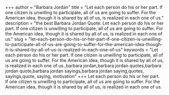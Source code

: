 +++
author = "Barbara Jordan"
title = "Let each person do his or her part. If one citizen is unwilling to participate, all of us are going to suffer. For the American idea, though it is shared by all of us, is realized in each one of us."
description = "the best Barbara Jordan Quote: Let each person do his or her part. If one citizen is unwilling to participate, all of us are going to suffer. For the American idea, though it is shared by all of us, is realized in each one of us."
slug = "let-each-person-do-his-or-her-part-if-one-citizen-is-unwilling-to-participate-all-of-us-are-going-to-suffer-for-the-american-idea-though-it-is-shared-by-all-of-us-is-realized-in-each-one-of-us"
keywords = "Let each person do his or her part. If one citizen is unwilling to participate, all of us are going to suffer. For the American idea, though it is shared by all of us, is realized in each one of us.,barbara jordan,barbara jordan quotes,barbara jordan quote,barbara jordan sayings,barbara jordan saying,quotes, sayings,quote, saying, motivation"
+++
Let each person do his or her part. If one citizen is unwilling to participate, all of us are going to suffer. For the American idea, though it is shared by all of us, is realized in each one of us.
